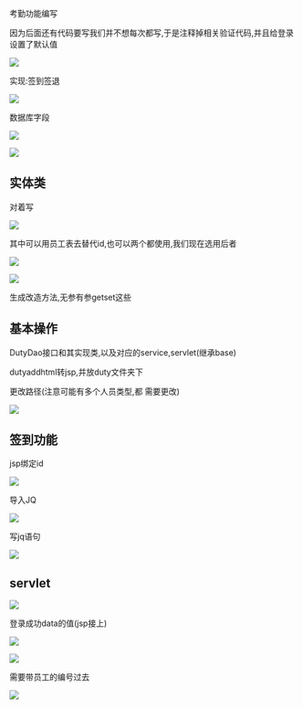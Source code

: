 考勤功能编写

因为后面还有代码要写我们并不想每次都写,于是注释掉相关验证代码,并且给登录设置了默认值

![](https://sumomoriaty.oss-cn-beijing.aliyuncs.com/markdown/20190722172646.png)

实现:签到签退

![](https://sumomoriaty.oss-cn-beijing.aliyuncs.com/markdown/20190722172723.png)

数据库字段

![](https://sumomoriaty.oss-cn-beijing.aliyuncs.com/markdown/20190722172815.png)

![](https://sumomoriaty.oss-cn-beijing.aliyuncs.com/markdown/20190722172916.png)

## 实体类

对着写

 ![](https://sumomoriaty.oss-cn-beijing.aliyuncs.com/markdown/20190722173040.png)

其中可以用员工表去替代id,也可以两个都使用,我们现在选用后者

![](https://sumomoriaty.oss-cn-beijing.aliyuncs.com/markdown/20190722173117.png)

![](https://sumomoriaty.oss-cn-beijing.aliyuncs.com/markdown/20190722173200.png)

生成改造方法,无参有参getset这些

## 基本操作

DutyDao接口和其实现类,以及对应的service,servlet(继承base)

dutyaddhtml转jsp,并放duty文件夹下

更改路径(注意可能有多个人员类型,都 需要更改)

![](https://sumomoriaty.oss-cn-beijing.aliyuncs.com/markdown/20190722173454.png)

## 签到功能

jsp绑定id

![](https://sumomoriaty.oss-cn-beijing.aliyuncs.com/markdown/20190722173606.png)

导入JQ

![](https://sumomoriaty.oss-cn-beijing.aliyuncs.com/markdown/20190722173636.png)

写jq语句

![](https://sumomoriaty.oss-cn-beijing.aliyuncs.com/markdown/20190722173818.png)

## servlet

![](https://sumomoriaty.oss-cn-beijing.aliyuncs.com/markdown/20190722173941.png)

登录成功data的值(jsp接上)

![](https://sumomoriaty.oss-cn-beijing.aliyuncs.com/markdown/20190722174124.png)

![](https://sumomoriaty.oss-cn-beijing.aliyuncs.com/markdown/20190722174057.png)

需要带员工的编号过去

![](https://sumomoriaty.oss-cn-beijing.aliyuncs.com/markdown/20190722174301.png)

